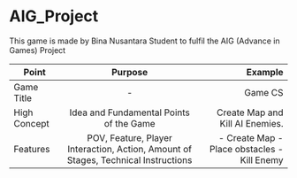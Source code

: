 # AIG_Project
This game is made by Bina Nusantara Student to fulfil the AIG (Advance in Games) Project


| Point         | Purpose       | Example  |
| ------------- |:-------------:| --------:|
| Game Title    | - | Game CS    |
| High Concept      | Idea and Fundamental Points of the Game      |    Create Map and Kill AI Enemies.   |
| Features | POV, Feature, Player Interaction, Action, Amount of Stages, Technical Instructions      |    - Create Map - Place obstacles - Kill Enemy    |
